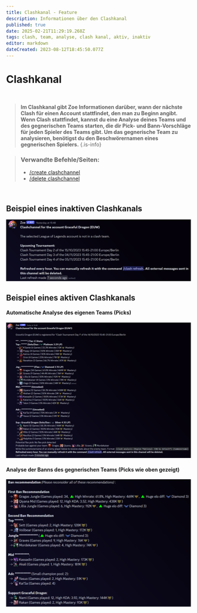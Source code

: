 ```yaml
---
title: Clashkanal - Feature
description: Informationen über den Clashkanal
published: true
date: 2025-02-21T11:29:19.268Z
tags: clash, team, analyse, clash kanal, aktiv, inaktiv
editor: markdown
dateCreated: 2023-08-12T18:45:50.077Z
---
```


# Clashkanal

<br>

>**Im Clashkanal gibt Zoe Informationen darüber, wann der nächste Clash für einen Account stattfindet, den man zu Beginn angibt. Wenn Clash stattfindet, kannst du eine Analyse deines Teams und des gegnerischen Teams starten, die dir Pick- und Bann-Vorschläge für jeden Spieler des Teams gibt. Um das gegnerische Team zu analysieren, benötigst du den Beschwörernamen eines gegnerischen Spielers.** 
>{.is-info}


>### Verwandte Befehle/Seiten:
>-   [/create clashchannel](/de/commands/create/clashChannel/)
>-   [/delete clashchannel](/de/commands/delete/clashChannel/)

<br>

## Beispiel eines inaktiven Clashkanals
![](/img/features/clashchannel_inactive.png)
<br>

## Beispiel eines aktiven Clashkanals
#### Automatische Analyse des eigenen Teams (Picks)
![](/img/features/clashchannel_active.png)
<br>

#### Analyse der Banns des gegnerischen Teams (Picks wie oben gezeigt)
![](/img/features/clashchannel_bans.png)